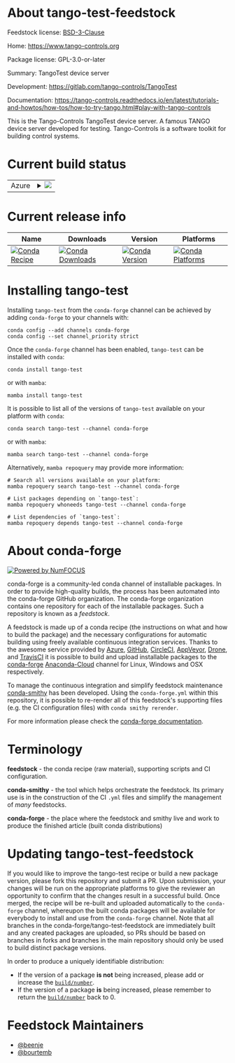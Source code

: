 About tango-test-feedstock
==========================

Feedstock license: [BSD-3-Clause](https://github.com/conda-forge/tango-test-feedstock/blob/main/LICENSE.txt)

Home: https://www.tango-controls.org

Package license: GPL-3.0-or-later

Summary: TangoTest device server

Development: https://gitlab.com/tango-controls/TangoTest

Documentation: https://tango-controls.readthedocs.io/en/latest/tutorials-and-howtos/how-tos/how-to-try-tango.html#play-with-tango-controls

This is the Tango-Controls TangoTest device server.
A famous TANGO device server developed for testing.
Tango-Controls is a software toolkit for building control systems.


Current build status
====================


<table>
    
  <tr>
    <td>Azure</td>
    <td>
      <details>
        <summary>
          <a href="https://dev.azure.com/conda-forge/feedstock-builds/_build/latest?definitionId=11616&branchName=main">
            <img src="https://dev.azure.com/conda-forge/feedstock-builds/_apis/build/status/tango-test-feedstock?branchName=main">
          </a>
        </summary>
        <table>
          <thead><tr><th>Variant</th><th>Status</th></tr></thead>
          <tbody><tr>
              <td>linux_64_cpptango9.3</td>
              <td>
                <a href="https://dev.azure.com/conda-forge/feedstock-builds/_build/latest?definitionId=11616&branchName=main">
                  <img src="https://dev.azure.com/conda-forge/feedstock-builds/_apis/build/status/tango-test-feedstock?branchName=main&jobName=linux&configuration=linux%20linux_64_cpptango9.3" alt="variant">
                </a>
              </td>
            </tr><tr>
              <td>linux_64_cpptango9.4</td>
              <td>
                <a href="https://dev.azure.com/conda-forge/feedstock-builds/_build/latest?definitionId=11616&branchName=main">
                  <img src="https://dev.azure.com/conda-forge/feedstock-builds/_apis/build/status/tango-test-feedstock?branchName=main&jobName=linux&configuration=linux%20linux_64_cpptango9.4" alt="variant">
                </a>
              </td>
            </tr><tr>
              <td>linux_aarch64</td>
              <td>
                <a href="https://dev.azure.com/conda-forge/feedstock-builds/_build/latest?definitionId=11616&branchName=main">
                  <img src="https://dev.azure.com/conda-forge/feedstock-builds/_apis/build/status/tango-test-feedstock?branchName=main&jobName=linux&configuration=linux%20linux_aarch64_" alt="variant">
                </a>
              </td>
            </tr><tr>
              <td>linux_ppc64le</td>
              <td>
                <a href="https://dev.azure.com/conda-forge/feedstock-builds/_build/latest?definitionId=11616&branchName=main">
                  <img src="https://dev.azure.com/conda-forge/feedstock-builds/_apis/build/status/tango-test-feedstock?branchName=main&jobName=linux&configuration=linux%20linux_ppc64le_" alt="variant">
                </a>
              </td>
            </tr><tr>
              <td>osx_64</td>
              <td>
                <a href="https://dev.azure.com/conda-forge/feedstock-builds/_build/latest?definitionId=11616&branchName=main">
                  <img src="https://dev.azure.com/conda-forge/feedstock-builds/_apis/build/status/tango-test-feedstock?branchName=main&jobName=osx&configuration=osx%20osx_64_" alt="variant">
                </a>
              </td>
            </tr><tr>
              <td>osx_arm64</td>
              <td>
                <a href="https://dev.azure.com/conda-forge/feedstock-builds/_build/latest?definitionId=11616&branchName=main">
                  <img src="https://dev.azure.com/conda-forge/feedstock-builds/_apis/build/status/tango-test-feedstock?branchName=main&jobName=osx&configuration=osx%20osx_arm64_" alt="variant">
                </a>
              </td>
            </tr><tr>
              <td>win_64_cpptango9.3</td>
              <td>
                <a href="https://dev.azure.com/conda-forge/feedstock-builds/_build/latest?definitionId=11616&branchName=main">
                  <img src="https://dev.azure.com/conda-forge/feedstock-builds/_apis/build/status/tango-test-feedstock?branchName=main&jobName=win&configuration=win%20win_64_cpptango9.3" alt="variant">
                </a>
              </td>
            </tr><tr>
              <td>win_64_cpptango9.4</td>
              <td>
                <a href="https://dev.azure.com/conda-forge/feedstock-builds/_build/latest?definitionId=11616&branchName=main">
                  <img src="https://dev.azure.com/conda-forge/feedstock-builds/_apis/build/status/tango-test-feedstock?branchName=main&jobName=win&configuration=win%20win_64_cpptango9.4" alt="variant">
                </a>
              </td>
            </tr>
          </tbody>
        </table>
      </details>
    </td>
  </tr>
</table>

Current release info
====================

| Name | Downloads | Version | Platforms |
| --- | --- | --- | --- |
| [![Conda Recipe](https://img.shields.io/badge/recipe-tango--test-green.svg)](https://anaconda.org/conda-forge/tango-test) | [![Conda Downloads](https://img.shields.io/conda/dn/conda-forge/tango-test.svg)](https://anaconda.org/conda-forge/tango-test) | [![Conda Version](https://img.shields.io/conda/vn/conda-forge/tango-test.svg)](https://anaconda.org/conda-forge/tango-test) | [![Conda Platforms](https://img.shields.io/conda/pn/conda-forge/tango-test.svg)](https://anaconda.org/conda-forge/tango-test) |

Installing tango-test
=====================

Installing `tango-test` from the `conda-forge` channel can be achieved by adding `conda-forge` to your channels with:

```
conda config --add channels conda-forge
conda config --set channel_priority strict
```

Once the `conda-forge` channel has been enabled, `tango-test` can be installed with `conda`:

```
conda install tango-test
```

or with `mamba`:

```
mamba install tango-test
```

It is possible to list all of the versions of `tango-test` available on your platform with `conda`:

```
conda search tango-test --channel conda-forge
```

or with `mamba`:

```
mamba search tango-test --channel conda-forge
```

Alternatively, `mamba repoquery` may provide more information:

```
# Search all versions available on your platform:
mamba repoquery search tango-test --channel conda-forge

# List packages depending on `tango-test`:
mamba repoquery whoneeds tango-test --channel conda-forge

# List dependencies of `tango-test`:
mamba repoquery depends tango-test --channel conda-forge
```


About conda-forge
=================

[![Powered by
NumFOCUS](https://img.shields.io/badge/powered%20by-NumFOCUS-orange.svg?style=flat&colorA=E1523D&colorB=007D8A)](https://numfocus.org)

conda-forge is a community-led conda channel of installable packages.
In order to provide high-quality builds, the process has been automated into the
conda-forge GitHub organization. The conda-forge organization contains one repository
for each of the installable packages. Such a repository is known as a *feedstock*.

A feedstock is made up of a conda recipe (the instructions on what and how to build
the package) and the necessary configurations for automatic building using freely
available continuous integration services. Thanks to the awesome service provided by
[Azure](https://azure.microsoft.com/en-us/services/devops/), [GitHub](https://github.com/),
[CircleCI](https://circleci.com/), [AppVeyor](https://www.appveyor.com/),
[Drone](https://cloud.drone.io/welcome), and [TravisCI](https://travis-ci.com/)
it is possible to build and upload installable packages to the
[conda-forge](https://anaconda.org/conda-forge) [Anaconda-Cloud](https://anaconda.org/)
channel for Linux, Windows and OSX respectively.

To manage the continuous integration and simplify feedstock maintenance
[conda-smithy](https://github.com/conda-forge/conda-smithy) has been developed.
Using the ``conda-forge.yml`` within this repository, it is possible to re-render all of
this feedstock's supporting files (e.g. the CI configuration files) with ``conda smithy rerender``.

For more information please check the [conda-forge documentation](https://conda-forge.org/docs/).

Terminology
===========

**feedstock** - the conda recipe (raw material), supporting scripts and CI configuration.

**conda-smithy** - the tool which helps orchestrate the feedstock.
                   Its primary use is in the construction of the CI ``.yml`` files
                   and simplify the management of *many* feedstocks.

**conda-forge** - the place where the feedstock and smithy live and work to
                  produce the finished article (built conda distributions)


Updating tango-test-feedstock
=============================

If you would like to improve the tango-test recipe or build a new
package version, please fork this repository and submit a PR. Upon submission,
your changes will be run on the appropriate platforms to give the reviewer an
opportunity to confirm that the changes result in a successful build. Once
merged, the recipe will be re-built and uploaded automatically to the
`conda-forge` channel, whereupon the built conda packages will be available for
everybody to install and use from the `conda-forge` channel.
Note that all branches in the conda-forge/tango-test-feedstock are
immediately built and any created packages are uploaded, so PRs should be based
on branches in forks and branches in the main repository should only be used to
build distinct package versions.

In order to produce a uniquely identifiable distribution:
 * If the version of a package **is not** being increased, please add or increase
   the [``build/number``](https://docs.conda.io/projects/conda-build/en/latest/resources/define-metadata.html#build-number-and-string).
 * If the version of a package **is** being increased, please remember to return
   the [``build/number``](https://docs.conda.io/projects/conda-build/en/latest/resources/define-metadata.html#build-number-and-string)
   back to 0.

Feedstock Maintainers
=====================

* [@beenje](https://github.com/beenje/)
* [@bourtemb](https://github.com/bourtemb/)

